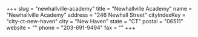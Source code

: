 +++
slug = "newhallville-academy"
title = "Newhallville Academy"
name = "Newhallville Academy"
address = "246 Newhall Street"
cityIndexKey = "city-ct-new-haven"
city = "New Haven"
state = "CT"
postal = "06511"
website = ""
phone = "203-691-9494"
fax = ""
+++
